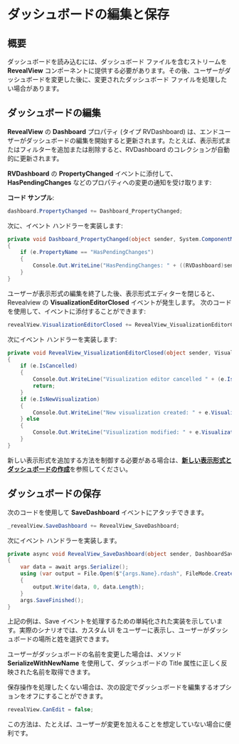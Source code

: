 # ダッシュボードの編集と保存

## 概要

ダッシュボードを読み込むには、ダッシュボード ファイルを含むストリームを __RevealView__ コンポーネントに提供する必要があります。その後、ユーザーがダッシュボードを変更した後に、変更されたダッシュボード ファイルを処理したい場合があります。

## ダッシュボードの編集

__RevealView__ の **Dashboard** プロパティ (タイプ RVDashboard) は、エンドユーザーがダッシュボードの編集を開始すると更新されます。たとえば、表示形式またはフィルターを追加または削除すると、RVDashboard のコレクションが自動的に更新されます。

__RVDashboard__ の **PropertyChanged** イベントに添付して、**HasPendingChanges** などのプロパティへの変更の通知を受け取ります:

**コード サンプル**:

``` csharp
dashboard.PropertyChanged += Dashboard_PropertyChanged;
```

次に、イベント ハンドラーを実装します:

``` csharp
private void Dashboard_PropertyChanged(object sender, System.ComponentModel.PropertyChangedEventArgs e)
{
    if (e.PropertyName == "HasPendingChanges")
    {
        Console.Out.WriteLine("HasPendingChanges: " + ((RVDashboard)sender).HasPendingChanges);
    }
}
```

ユーザーが表示形式の編集を終了した後、表示形式エディターを閉じると、Revealview の __VisualizationEditorClosed__ イベントが発生します。
次のコードを使用して、イベントに添付することができます:

``` csharp
revealView.VisualizationEditorClosed += RevealView_VisualizationEditorClosed;
```

次にイベント ハンドラーを実装します:

``` csharp
private void RevealView_VisualizationEditorClosed(object sender, VisualizationEditorClosedEventArgs e)
{
    if (e.IsCancelled)
    {
        Console.Out.WriteLine("Visualization editor cancelled " + (e.IsNewVisualization ? "creating a new visualization" : "editing " + e.Visualization.Title));
        return;
    }
    if (e.IsNewVisualization)
    {
        Console.Out.WriteLine("New visualization created: " + e.Visualization.Title);
    } else
    {
        Console.Out.WriteLine("Visualization modified: " + e.Visualization.Title);
    }
}
```

新しい表示形式を追加する方法を制御する必要がある場合は、[**新しい表示形式とダッシュボードの作成**](~/jp/developer/desktop-sdk/using-the-desktop-sdk/creating-visualizations-dashboards.md)を参照してください。

## ダッシュボードの保存

次のコードを使用して __SaveDashboard__ イベントにアタッチできます。

``` csharp
_revealView.SaveDashboard += RevealView_SaveDashboard;
```

次にイベント ハンドラーを実装します。

``` csharp
private async void RevealView_SaveDashboard(object sender, DashboardSaveEventArgs args)
{
    var data = await args.Serialize();
    using (var output = File.Open($"{args.Name}.rdash", FileMode.Create))
    {
        output.Write(data, 0, data.Length);
    }
    args.SaveFinished();
}
```

上記の例は、Save イベントを処理するための単純化された実装を示しています。実際のシナリオでは、カスタム UI をユーザーに表示し、ユーザーがダッシュボードの場所と姓を選択できます。

ユーザーがダッシュボードの名前を変更した場合は、メソッド __SerializeWithNewName__ を使用して、ダッシュボードの Title 属性に正しく反映された名前を取得できます。

保存操作を処理したくない場合は、次の設定でダッシュボードを編集するオプションをオフにすることができます。

``` csharp
revealView.CanEdit = false;
```

この方法は、たとえば、ユーザーが変更を加えることを想定していない場合に便利です。
